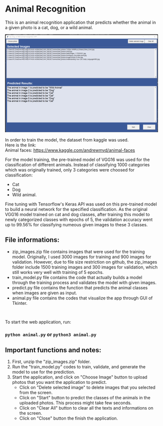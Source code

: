 # Animal Recognition

This is an animal recognition application that predicts whether the animal in a given photo is a cat, dog, or a wild animal. <br />

![Example image of this web application](app_screenshot.png) <br />

In order to train the model, the dataset from kaggle was used. <br />
Here is the link: <br />
Animal faces: https://www.kaggle.com/andrewmvd/animal-faces <br />

For the model training, the pre-trained model of VGG16 was used for the classification of different animals. Instead of classifying 1000 categories which was originally trained, only 3 categories were choosed for classification: <br />
- Cat <br />
- Dog <br />
- Wild animal. <br />

Fine tuning with Tensorflow's Keras API was used on this pre-trained model to build a neural network for the specified classification. As the original VGG16 model trained on cat and dog classes, after training this model to newly categorized classes with epochs of 5, the validation accuracy went up to 99.56% for classifying numeous given images to these 3 classes. <br />

## File informations: <br />
- zip_images.zip file contains images that were used for the training model. Originally, I used 3000 images for training and 900 images for validation. However, due to file size restriction on github, the zip_images folder include 1500 training images and 300 images for validation, which still works very well with training of 5 epochs. <br />
- train_model.py file contains the code that actually builds a model through the training process and validates the model with given images. <br />
- predict.py file contains the function that predicts the animal classes when images are given as input. <br />
- animal.py file contains the codes that visualize the app through GUI of Tkinter. <br />
<br />

To start the web application, run:
### `python animal.py` or `python3 animal.py`

## Important functions and notes: <br />
1. First, unzip the "zip_images.zip" folder. <br />
2. Run the "train_model.py" codes to train, validate, and generate the model to use for the prediction. <br />
3. Start the application, and click on "Choose Image" button to upload photos that you want the application to predict. <br />
	- Click on "Delete selected image" to delete images that you selected from the screen. <br />
	- Click on "Start" button to predict the classes of the animals in the uploaded photos. This process might take few seconds.<br />
	- Click on "Clear All" button to clear all the texts and informations on the screen. <br />
	- Click on "Close" button the finish the application.